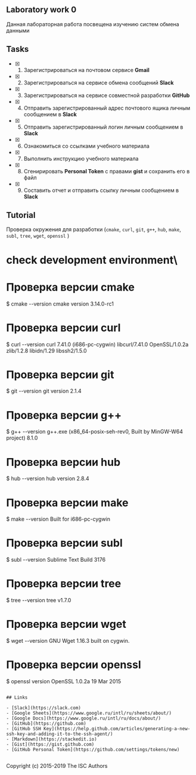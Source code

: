 ## Laboratory work 0

Данная лабораторная работа посвещена изучению систем обмена данными

## Tasks

- [x] 1. Зарегистрироваться на почтовом сервисе **Gmail**
- [x] 2. Зарегистрироваться на сервисе обмена сообщений **Slack**
- [x] 3. Зарегистрироваться на сервисе совместной разработки **GitHub**
- [x] 4. Отправить зарегистрированный адрес почтового ящика личным сообщением в **Slack**
- [x] 5. Отправить зарегистрированный логин личным сообщением в **Slack**
- [x] 6. Ознакомиться со ссылками учебного материала
- [x] 7. Выполнить инструкцию учебного материала
- [x] 8. Сгенирировать **Personal Token** с правами **gist** и сохранить его в файл
- [x] 9. Составить отчет и отправить ссылку личным сообщением в **Slack**

## Tutorial
Проверка окружения для разработки (`cmake`, `curl`, `git`, `g++`, `hub`, `make`, `subl`, `tree`, `wget`, `openssl` )

# check development environment\
# Проверка версии cmake
$ cmake --version
cmake version 3.14.0-rc1
# Проверка версии curl
$ curl --version
curl 7.41.0 (i686-pc-cygwin) libcurl/7.41.0 OpenSSL/1.0.2a zlib/1.2.8 libidn/1.29 libssh2/1.5.0
# Проверка версии git
$ git --version
git version 2.1.4
# Проверка версии g++
$ g++ --version
g++.exe (x86_64-posix-seh-rev0, Built by MinGW-W64 project) 8.1.0
# Проверка версии hub
$ hub --version
hub version 2.8.4
# Проверка версии make
$ make --version
Built for i686-pc-cygwin
# Проверка версии subl
$ subl --version
Sublime Text Build 3176
# Проверка версии tree
$ tree --version
tree v1.7.0
# Проверка версии wget
$ wget --version
GNU Wget 1.16.3 built on cygwin.
# Проверка версии openssl
$ openssl version
OpenSSL 1.0.2a 19 Mar 2015
```

## Links

- [Slack](https://slack.com)
- [Google Sheets](https://www.google.ru/intl/ru/sheets/about/)
- [Google Docs](https://www.google.ru/intl/ru/docs/about/)
- [GitHub](https://github.com)
- [GitHub SSH Key](https://help.github.com/articles/generating-a-new-ssh-key-and-adding-it-to-the-ssh-agent/)
- [Markdown](https://stackedit.io)
- [Gist](https://gist.github.com)
- [GitHub Personal Token](https://github.com/settings/tokens/new)


```
Copyright (c) 2015-2019 The ISC Authors
```
